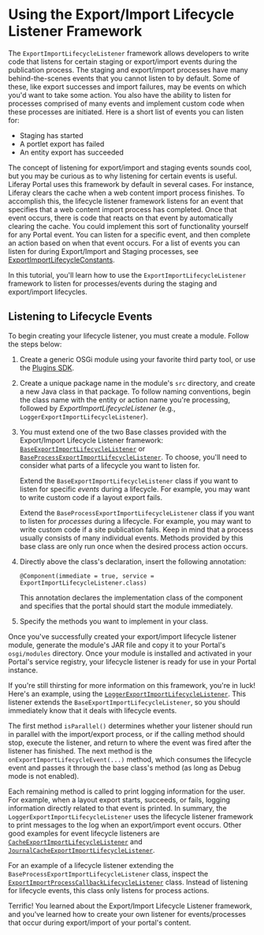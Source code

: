 # Using the Export/Import Lifecycle Listener Framework

The `ExportImportLifecycleListener` framework allows developers to write code
that listens for certain staging or export/import events during the publication
process. The staging and export/import processes have many behind-the-scenes
events that you cannot listen to by default. Some of these, like export
successes and import failures, may be events on which you'd want to take some
action. You also have the ability to listen for processes comprised of many
events and implement custom code when these processes are initiated. Here is a
short list of events you can listen for: 

- Staging has started
- A portlet export has failed
- An entity export has succeeded

The concept of listening for export/import and staging events sounds cool, but
you may be curious as to why listening for certain events is useful. Liferay
Portal uses this framework by default in several cases. For instance, Liferay
clears the cache when a web content import process finishes. To accomplish this,
the lifecycle listener framework listens for an event that specifies that a web
content import process has completed. Once that event occurs, there is code that
reacts on that event by automatically clearing the cache. You could implement
this sort of functionality yourself for any Portal event. You can listen for a
specific event, and then complete an action based on when that event occurs. For
a list of events you can listen for during Export/Import and Staging processes,
see
[ExportImportLifecycleConstants](https://docs.liferay.com/portal/7.0-a1/javadocs/com/liferay/portlet/exportimport/lifecycle/ExportImportLifecycleConstants.html).

In this tutorial, you'll learn how to use the `ExportImportLifecycleListener`
framework to listen for processes/events during the staging and export/import
lifecycles.

## Listening to Lifecycle Events

To begin creating your lifecycle listener, you must create a module.
Follow the steps below:

1.  Create a generic OSGi module using your favorite third party tool, or use the
[Plugins SDK](/develop/tutorials/-/knowledge_base/7-0/creating-a-simple-bundle).

2.  Create a unique package name in the module's `src` directory, and create a
    new Java class in that package. To follow naming conventions, begin the class
    name with the entity or action name you're processing, followed by
    *ExportImportLifecycleListener* (e.g., `LoggerExportImportLifecycleListener`).

3.  You must extend one of the two Base classes provided with the
    Export/Import Lifecycle Listener framework:
    [`BaseExportImportLifecycleListener`](https://github.com/liferay/liferay-portal/blob/master/portal-service/src/com/liferay/portlet/exportimport/lifecycle/BaseExportImportLifecycleListener.java)
    or
    [`BaseProcessExportImportLifecycleListener`](https://github.com/liferay/liferay-portal/blob/master/portal-service/src/com/liferay/portlet/exportimport/lifecycle/BaseProcessExportImportLifecycleListener.java).
    To choose, you'll need to consider what parts of a lifecycle you want to
    listen for.

    Extend the `BaseExportImportLifecycleListener` class if you want to listen
    for specific *events* during a lifecycle. For example, you may want to write
    custom code if a layout export fails.

    Extend the `BaseProcessExportImportLifecycleListener` class if you want to
    listen for *processes* during a lifecycle. For example, you may want to write
    custom code if a site publication fails. Keep in mind that a process
    usually consists of many individual events. Methods provided by this base
    class are only run once when the desired process action occurs.

4.  Directly above the class's declaration, insert the following annotation:

        @Component(immediate = true, service = ExportImportLifecycleListener.class)

    This annotation declares the implementation class of the component and
    specifies that the portal should start the module immediately. 

5.  Specify the methods you want to implement in your class.

Once you've successfully created your export/import lifecycle listener module,
generate the module's JAR file and copy it to your Portal's `osgi/modules`
directory. Once your module is installed and activated in your Portal's service
registry, your lifecycle listener is ready for use in your Portal instance.

If you're still thirsting for more information on this framework, you're in
luck! Here's an example, using the
[`LoggerExportImportLifecycleListener`](https://github.com/liferay/liferay-portal/blob/master/modules/apps/export-import/export-import-service/src/com/liferay/exportimport/lifecycle/LoggerExportImportLifecycleListener.java).
This listener extends the `BaseExportImportLifecycleListener`, so you should
immediately know that it deals with lifecycle events.

The first method `isParallel()` determines whether your listener should run in 
parallel with the import/export process, or if the calling method should stop,
execute the listener, and return to where the event was fired after the listener
has finished. The next method is the `onExportImportLifecycleEvent(...)` method,
which consumes the lifecycle event and passes it through the base class's method
(as long as Debug mode is not enabled).

Each remaining method is called to print logging information for the user. For
example, when a layout export starts, succeeds, or fails, logging information
directly related to that event is printed. In summary, the
`LoggerExportImportLifecycleListener` uses the lifecycle listener framework to
print messages to the log when an export/import event occurs. Other good
examples for event lifecycle listeners are
[`CacheExportImportLifecycleListener`](https://github.com/liferay/liferay-portal/blob/master/modules/apps/export-import/export-import-service/src/com/liferay/exportimport/lifecycle/CacheExportImportLifecycleListener.java)
and [`JournalCacheExportImportLifecycleListener`](https://github.com/liferay/liferay-portal/blob/master/modules/apps/journal/journal-web/src/com/liferay/journal/web/lar/lifecycle/JournalCacheExportImportLifecycleListener.java).

For an example of a lifecycle listener extending the
`BaseProcessExportImportLifecycleListener` class, inspect the
[`ExportImportProcessCallbackLifecycleListener`](https://github.com/liferay/liferay-portal/blob/master/modules/apps/export-import/export-import-service/src/com/liferay/exportimport/lifecycle/ExportImportProcessCallbackLifecycleListener.java)
class. Instead of listening for lifecycle events, this class only listens for
process actions.

Terrific! You learned about the Export/Import Lifecycle Listener framework, and
you've learned how to create your own listener for events/processes that occur
during export/import of your portal's content.
